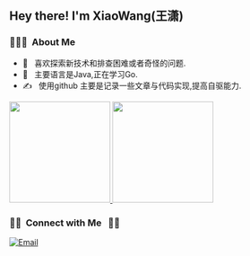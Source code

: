
<h2> Hey there! I'm XiaoWang(王潇)</h2>

<h3> 👨🏻‍💻 &nbsp;About Me </h3>

- 🤔 &nbsp; 喜欢探索新技术和排查困难或者奇怪的问题.
- 🌱 &nbsp; 主要语言是Java,正在学习Go.
- ✍️ &nbsp;  使用github 主要是记录一些文章与代码实现,提高自驱能力.


<a href="https://github.com/wxiao1002">
  <img height="180em" src="https://github-readme-stats.vercel.app/api?username=wxiao1002&theme=buefy&show_icons=true" />
  <img height="180em" src="https://github-readme-stats.vercel.app/api/top-langs/?username=wxiao1002&theme=buefy&layout=compact" />
</a>

<br/>

<h3> 🤝🏻 &nbsp;Connect with Me &nbsp; 🤝🏻  </h3>
<a href="mailto:wxiao1002@yeah.net"><img alt="Email" src="https://img.shields.io/badge/wxiao1002@yeah.net-blue?style=flat-square&logo=gmail"></a>



